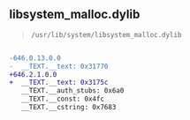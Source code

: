 ## libsystem_malloc.dylib

> `/usr/lib/system/libsystem_malloc.dylib`

```diff

-646.0.13.0.0
-  __TEXT.__text: 0x31770
+646.2.1.0.0
+  __TEXT.__text: 0x3175c
   __TEXT.__auth_stubs: 0x6a0
   __TEXT.__const: 0x4fc
   __TEXT.__cstring: 0x7683

```
